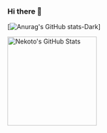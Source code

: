 ### Hi there 👋


[![Anurag's GitHub stats-Dark](https://github-readme-stats.vercel.app/api?username=Malkverbena&show_icons=true&theme=dark#gh-dark-mode-only)]


<a href="https://github.com/Malkverbena/malkverbena">
<img align="left" height="200" src="https://github-readme-stats.vercel.app/api/top-langs/?username=Malkverbena&theme=discord_old_blurple&layout=compact)](https://github.com/anuraghazra/github-readme-stats" alt="Nekoto's GitHub Stats" />
</a>

<!--
**Malkverbena/malkverbena** is a ✨ _special_ ✨ repository because its `README.md` (this file) appears on your GitHub profile.

Here are some ideas to get you started:

- 🔭 I’m currently working on ...
- 🌱 I’m currently learning ...
- 👯 I’m looking to collaborate on ...
- 🤔 I’m looking for help with ...
- 💬 Ask me about ...
- 📫 How to reach me: ...
- 😄 Pronouns: ...
- ⚡ Fun fact: ...
-->
